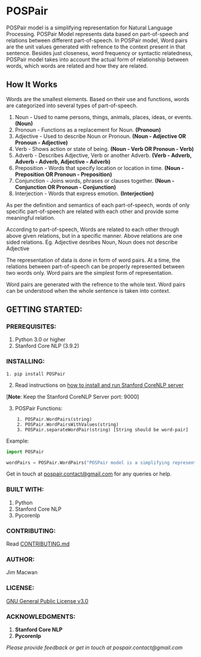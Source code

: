 # POSPair
  POSPair model is a simplifying representation for Natural Language Processing. POSPair Model represents data based on part-of-speech and relations between different part-of-speech. In POSPair model, Word pairs are the unit values generated with refrence to the context present in that sentence. Besides just closeness, word frequency or syntactic relatedness, POSPair model takes into account the actual form of relationship between words, which words are related and how they are related.
  
## How It Works
Words are the smallest elements. Based on their use and functions, words are categorized into several types of part-of-speech.
1. Noun - Used to name persons, things, animals, places, ideas, or events.    **(Noun)**
2. Pronoun - Functions as a replacement for Noun.                             **(Pronoun)**
3. Adjective - Used to describe Noun or Pronoun. 		              **(Noun - Adjective OR Pronoun - Adjective)**
4. Verb - Shows action or state of being. 				      **(Noun - Verb OR Pronoun - Verb)**
5. Adverb - Describes Adjective, Verb or another Adverb. 		      **(Verb - Adverb, Adverb - Adverb, Adjective - Adverb)**
6. Preposition - Words that specify location or location in time.	      **(Noun - Preposition OR Pronoun - Preposition)**
7. Conjunction - Joins words, phrases or clauses together.		      **(Noun - Conjunction OR Pronoun - Conjunction)**
8. Interjection - Words that express emotion.				      **(Interjection)**

As per the definition and semantics of each part-of-speech, words of only specific part-of-speech are related with each other and provide some meaningful relation.

According to part-of-speech, Words are related to each other through above given relations, but in a specific manner. Above relations are one sided relations.
Eg. Adjective desribes Noun, Noun does not describe Adjective

The representation of data is done in form of word pairs. At a time, the relations between part-of-speech can be properly represented between two words only. Word pairs are the simplest form of representation.

Word pairs are generated with the refrence to the whole text. Word pairs can be understood when the whole sentence is taken into context.

## GETTING STARTED:
### PREREQUISITES:
1. Python 3.0 or higher
2. Stanford Core NLP (3.9.2)

### INSTALLING:
```
1. pip install POSPair
```
2. Read instructions on [how to install and run Stanford CoreNLP server](http://stanfordnlp.github.io/CoreNLP/corenlp-server.html#getting-started)

[**Note**: Keep the Stanford CoreNLP Server port: 9000]

3. POSPair Functions:
```
    1. POSPair.WordPairs(string)
    2. POSPair.WordPairsWithValues(string)
    3. POSPair.separateWordPair(string) [String should be word-pair]
```
Example:
```Python
import POSPair

wordPairs = POSPair.WordPairs("POSPair model is a simplifying representation for natural language processing.")
```

Get in touch at pospair.contact@gmail.com for any queries or help.

### BUILT WITH:
1. Python
2. Stanford Core NLP
3. Pycorenlp

### CONTRIBUTING:
Read [CONTRIBUTING.md](https://github.com/jmacwan/POSPair/blob/master/CONTRIBUTING.md)

### AUTHOR:
Jim Macwan

### LICENSE:
[GNU General Public License v3.0](https://github.com/jmacwan/POSPair/blob/master/LICENSE)

### ACKNOWLEDGMENTS:
1. **Stanford Core NLP**
2. **Pycorenlp**

_Please provide feedback or get in touch at pospair.contact@gmail.com_
